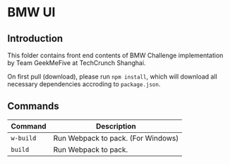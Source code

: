 BMW UI
======

Introduction
------------

This folder contains front end contents of BMW Challenge implementation
by Team GeekMeFive at TechCrunch Shanghai.

On first pull (download), please run `npm install`, which will download
all necessary dependencies accroding to `package.json`.


Commands
--------

| Command | Description |
|---------|-------------|
| `w-build` | Run Webpack to pack. (For Windows) |
| `build` | Run Webpack to pack. |
